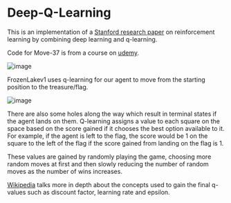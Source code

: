 # Deep-Q-Learning

This is an implementation of a [Stanford research paper](https://web.stanford.edu/class/psych209/Readings/MnihEtAlHassibis15NatureControlDeepRL.pdf) on reinforcement learning by combining deep learning and q-learning. 

Code for Move-37 is from a course on [udemy](https://www.udemy.com/course/deep-q-learning-from-paper-to-code/).

![image](https://user-images.githubusercontent.com/67076071/179663034-6dd84f8d-b61f-4b89-82e6-b17a76bd5d4c.png)

FrozenLakev1 uses q-learning for our agent to move from the starting position to the treasure/flag.

![image](https://user-images.githubusercontent.com/67076071/179661820-87eb1bed-bbb2-4b7f-ac3c-0e3a53680c93.png)

There are also some holes along the way which result in terminal states if the agent lands on them. Q-learning assigns a value to each square on the space based on the score gained if it chooses the best option available to it. For example, if the agent is left to the flag, the score would be 1 on the square to the left of the flag if the score gained from landing on the flag is 1.

These values are gained by randomly playing the game, choosing more random moves at first and then slowly reducing the number of random moves as the number of wins increases.

[Wikipedia](https://en.wikipedia.org/wiki/Q-learning) talks more in depth about the concepts used to gain the final q-values such as discount factor, learning rate and epsilon.
